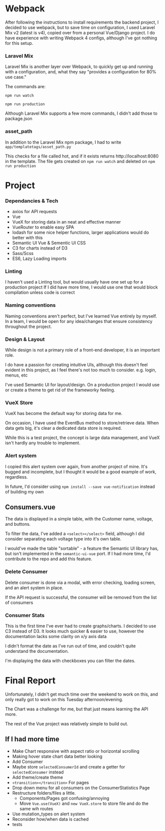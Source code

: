 # Webpack
After following the instructions to install requirements the backend project,
I decided to use webpack, but to save time on configuration, I used Laravel Mix v2 (latest is v4), copied over from a personal Vue/Django project. I do have experience with writing Webpack 4 configs, although I've got nothing for this setup.

### Laravel Mix

Laravel Mix is another layer over Webpack, to quickly get up and running with a configuration, and, what they say
"provides a configuration for 80% use case."

The commands are:

`npm run watch`

`npm run production`

Although Laravel Mix supports a few more commands, I didn't add those to package.json

### asset_path
In addition to the Laravel Mix npm package, I had to write `app/templatetags/asset_path.py`

This checks for a file called hot, and if it exists returns http://localhost:8080 in the template. 
The file gets created on `npm run watch` and deleted on `npm run production`


# Project

### Dependancies & Tech
- axios for API requests
- Vue
- VueX for storing data in an neat and effective manner 
- VueRouter to enable easy SPA
- lodash for some nice helper functions, larger applications would do better with this
- Semantic UI Vue & Sementic UI CSS
- C3 for charts instead of D3
- Sass/Scss
- ES6, Lazy Loading imports


### Linting
I haven't used a Linting tool, but would usually have one set up for a production project
If I did have more time, I would use one that would block compilation unless code is correct


### Naming conventions
Naming conventions aren't perfect, but I've learned Vue entirely by myself.
In a team, I would be open for any idea/changes that ensure consistency throughout the project.


### Design & Layout
While design is not a primary role of a front-end developer, it is an important role.

I do have a passion for creating intuitive UIs, although this doesn't feel evident in this project,
as I feel there's not too much to consider. e.g. login, menus, etc

I've used Semantic UI for layout/design. On a production project I would use or create a theme 
to get rid of the frameworky feeling.


### VueX Store
VueX has become the default way for storing data for me.

On occasion, I have used the EventBus method to store/retrieve data. When data gets big,
it's clear a dedicated data store is required.

While this is a test project, the concept is large data management, and VueX isn't hardly any trouble to implement.


### Alert system
I copied this alert system over again, from another project of mine. It's bugged and incomplete, but I thought it would be a good example of work, regardless.

In future, I'd consider using `npm install --save vue-notification` instead of building my own


## Consumers.vue
The data is displayed in a simple table, with the Customer name, voltage, and buttons.

To filter the data, I've added a `<select></select>` field, although I did consider separating each voltage type
into it's own table. 

I would've made the table "sortable" - a feature the Semantic UI library has, but isn't implemented in the `semantic-ui-vue` port.
If I had more time, I'd contribute to the repo and add this feature.	


### Delete Consumer
Delete consumer is done via a modal, with error checking, loading screen, and an alert system in place.

If the API request is successful, the consumer will be removed from the list of consumers



### Consumer Stats
This is the first time I've ever had to create graphs/charts. I decided to use C3 instead of D3.
It looks much quicker & easier to use, however the documentation lacks some clarity on x/y axis data

I didn't format the date as I've run out of time, and couldn't quite understand the documentation.

I'm displaying the data with checkboxes you can filter the dates.


# Final Report
Unfortunately, I didn't get much time over the weekend to work on this,
and only really got to work on this Tuesday afternoon/evening.

The Chart was a challenge for me, but that just means learning the API more.


The rest of the Vue project was relatively simple to build out.

## If I had more time
- Make Chart responsive with aspect ratio or horizontal scrolling
- Making hover state chart data better looking
- Add Consumer
- Maybe store `selectedConsumerId` and create a getter for `selectedConsumer` instead
- Add theme/create theme
- `<transition></transition>` For pages
- Drop down menu for all consumers on the ConsumerStatistics Page
- Restructure folders/files a little. 
  - Components/Pages got confusing/annoying
  - Move `Vue.use(VueX)` and `new VueX.store` to store file and do the same wih routes
- Use mutation_types on alert system
- Reconsider how/when data is cached
- tests


